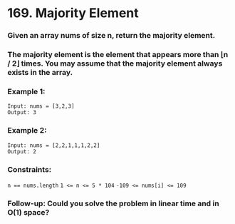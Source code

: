 # 169. Majority Element

### Given an array nums of size n, return the majority element.

### The majority element is the element that appears more than ⌊n / 2⌋ times. You may assume that the majority element always exists in the array.

### Example 1:

```
Input: nums = [3,2,3]
Output: 3
```

### Example 2:

```
Input: nums = [2,2,1,1,1,2,2]
Output: 2
```

### Constraints:

`n == nums.length`
`1 <= n <= 5 * 104`
`-109 <= nums[i] <= 109`

### Follow-up: Could you solve the problem in linear time and in O(1) space?
